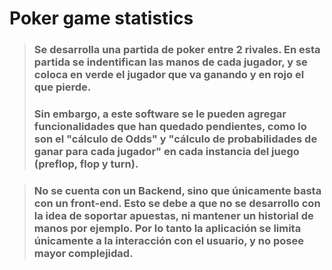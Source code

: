 # **Poker game statistics**
> ### Se desarrolla una partida de poker entre 2 rivales. En esta partida se indentifican las manos de cada jugador, y se coloca en verde el jugador que va ganando y en rojo el que pierde.
> ### Sin embargo, a este software se le pueden agregar funcionalidades que han quedado pendientes, como lo son el "cálculo de Odds" y "cálculo de probabilidades de ganar para cada jugador" en cada instancia del juego (**preflop, flop y turn**).

> ### No se cuenta con un Backend, sino que únicamente basta con un front-end. Esto se debe a que no se desarrollo con la idea de soportar apuestas, ni mantener un historial de manos por ejemplo. Por lo tanto la aplicación se limita únicamente a la interacción con el usuario, y no posee mayor complejidad.